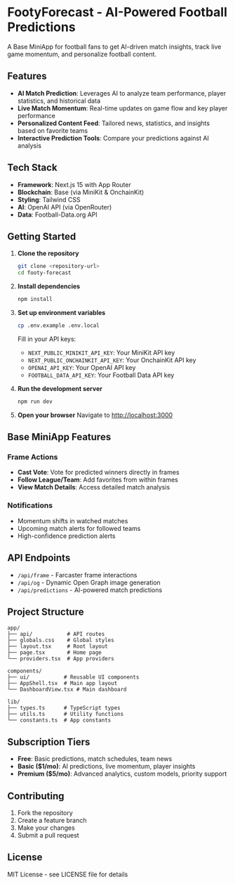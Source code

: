 # FootyForecast - AI-Powered Football Predictions

A Base MiniApp for football fans to get AI-driven match insights, track live game momentum, and personalize football content.

## Features

- **AI Match Prediction**: Leverages AI to analyze team performance, player statistics, and historical data
- **Live Match Momentum**: Real-time updates on game flow and key player performance
- **Personalized Content Feed**: Tailored news, statistics, and insights based on favorite teams
- **Interactive Prediction Tools**: Compare your predictions against AI analysis

## Tech Stack

- **Framework**: Next.js 15 with App Router
- **Blockchain**: Base (via MiniKit & OnchainKit)
- **Styling**: Tailwind CSS
- **AI**: OpenAI API (via OpenRouter)
- **Data**: Football-Data.org API

## Getting Started

1. **Clone the repository**
   ```bash
   git clone <repository-url>
   cd footy-forecast
   ```

2. **Install dependencies**
   ```bash
   npm install
   ```

3. **Set up environment variables**
   ```bash
   cp .env.example .env.local
   ```
   
   Fill in your API keys:
   - `NEXT_PUBLIC_MINIKIT_API_KEY`: Your MiniKit API key
   - `NEXT_PUBLIC_ONCHAINKIT_API_KEY`: Your OnchainKit API key
   - `OPENAI_API_KEY`: Your OpenAI API key
   - `FOOTBALL_DATA_API_KEY`: Your Football Data API key

4. **Run the development server**
   ```bash
   npm run dev
   ```

5. **Open your browser**
   Navigate to [http://localhost:3000](http://localhost:3000)

## Base MiniApp Features

### Frame Actions
- **Cast Vote**: Vote for predicted winners directly in frames
- **Follow League/Team**: Add favorites from within frames
- **View Match Details**: Access detailed match analysis

### Notifications
- Momentum shifts in watched matches
- Upcoming match alerts for followed teams
- High-confidence prediction alerts

## API Endpoints

- `/api/frame` - Farcaster frame interactions
- `/api/og` - Dynamic Open Graph image generation
- `/api/predictions` - AI-powered match predictions

## Project Structure

```
app/
├── api/           # API routes
├── globals.css    # Global styles
├── layout.tsx     # Root layout
├── page.tsx       # Home page
└── providers.tsx  # App providers

components/
├── ui/           # Reusable UI components
├── AppShell.tsx  # Main app layout
└── DashboardView.tsx # Main dashboard

lib/
├── types.ts      # TypeScript types
├── utils.ts      # Utility functions
└── constants.ts  # App constants
```

## Subscription Tiers

- **Free**: Basic predictions, match schedules, team news
- **Basic ($1/mo)**: AI predictions, live momentum, player insights
- **Premium ($5/mo)**: Advanced analytics, custom models, priority support

## Contributing

1. Fork the repository
2. Create a feature branch
3. Make your changes
4. Submit a pull request

## License

MIT License - see LICENSE file for details
